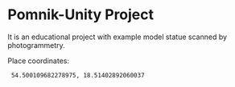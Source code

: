 # Pomnik-Unity Project

It is an educational project with example model statue scanned by photogrammetry.

Place coordinates:
```
 54.500109682278975, 18.51402892060037
```
